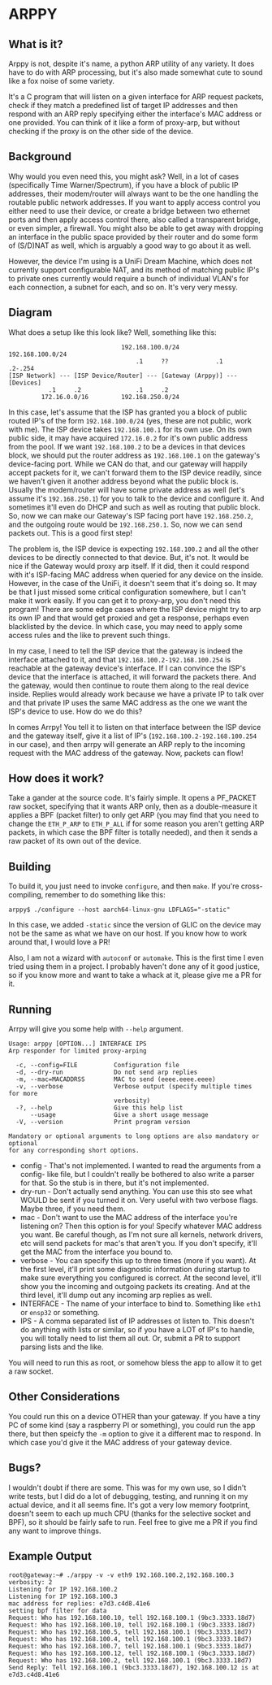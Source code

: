 # ARPPY
## What is it?
Arppy is not, despite it's name, a python ARP utility of any variety. It does
have to do with ARP processing, but it's also made somewhat cute to sound like
a fox noise of some variety.

It's a C program that will listen on a given interface for ARP request packets,
check if they match a predefined list of target IP addresses and then respond 
with an ARP reply specifying either the interface's MAC address or one provided.
You can think of it like a form of proxy-arp, but without checking if the proxy
is on the other side of the device.

## Background
Why would you even need this, you might ask? Well, in a lot of cases 
(specifically Time Warner/Spectrum), if you have a block of public IP addresses,
their modem/router will always want to be the one handling the routable public
network addresses. If you want to apply access control you either need to use 
their device, or create a bridge between two ethernet ports and then apply 
access control there, also called a transparent bridge, or even simpler, a 
firewall. You might also be able to get away with dropping an interface in the 
public space provided by their router and do some form of (S/D)NAT as well, 
which is arguably a good way to go about it as well.

However, the device I'm using is a UniFi Dream Machine, which does not currently
support configurable NAT, and its method of matching public IP's to private ones
currently would require a bunch of individual VLAN's for each connection, a
subnet for each, and so on. It's very very messy.

## Diagram
What does a setup like this look like? Well, something like this:
```
                               192.168.100.0/24         192.168.100.0/24
                                   .1     ??             .1     .2-.254
[ISP Network] --- [ISP Device/Router] --- [Gateway (Arppy)] --- [Devices]
           .1     .2               .1     .2
         172.16.0.0/16         192.168.250.0/24
```

In this case, let's assume that the ISP has granted you a block of public routed
IP's of the form `192.168.100.0/24` (yes, these are not public, work with me).
The ISP device takes `192.168.100.1` for its own use. On its own public side, it
may have acquired `172.16.0.2` for it's own public address from the pool. If we
want `192.168.100.2` to be a devices in that devices block, we should put
the router address as `192.168.100.1` on the gateway's device-facing port. While
we CAN do that, and our gateway will happily accept packets for it, we can't
forward them to the ISP device readily, since we haven't given it another
address beyond what the public block is. Usually the modem/router will have some
private address as well (let's assume it's `192.168.250.1`) for you to talk to
the device and configure it. And sometimes it'll even do DHCP and such as well
as routing that public block. So, now we can make our Gateway's ISP facing port
have `192.168.250.2`, and the outgoing route would be `192.168.250.1`. So, now
we can send packets out. This is a good first step! 

The problem is, the ISP device is expecting `192.168.100.2` and all the other
devices to be directly connected to that device. But, it's not. It would be
nice if the Gateway would proxy arp itself. If it did, then it could respond
with it's ISP-facing MAC address when queried for any device on the inside.
However, in the case of the UniFi, it doesn't seem that it's doing so. It may
be that I just missed some critical configuration somewhere, but I can't make
it work easily. If you can get it to proxy-arp, you don't need this program!
There are some edge cases where the ISP device might try to arp its own IP and
that would get proxied and get a response, perhaps even blacklisted by the 
device. In which case, you may need to apply some access rules and the like to
prevent such things.

In my case, I need to tell the ISP device that the gateway is indeed the
interface attached to it, and that `192.168.100.2-192.168.100.254` is reachable
at the gateway device's interface. If I can convince the ISP's device that the
interface is attached, it will forward the packets there. And the gateway, would
then continue to route them along to the real device inside. Replies would
already work because we have a private IP to talk over and that private IP uses
the same MAC address as the one we want the ISP's device to use. How do we
do this?

In comes Arrpy! You tell it to listen on that interface between the ISP device
and the gateway itself, give it a list of IP's (`192.168.100.2-192.168.100.254`
in our case), and then arrpy will generate an ARP reply to the incoming request
with the MAC address of the gateway. Now, packets can flow!

## How does it work?
Take a gander at the source code. It's fairly simple. It opens a PF_PACKET raw
socket, specifying that it wants ARP only, then as a double-measure it applies
a BPF (packet filter) to only get ARP (you may find that you need to change the
`ETH_P_ARP` to `ETH_P_ALL` if for some reason you aren't getting ARP packets,
in which case the BPF filter is totally needed), and then it sends a raw packet
of its own out of the device.

## Building
To build it, you just need to invoke `configure`, and then `make`. If you're
cross-compiling, remember to do something like this:
```
arppy$ ./configure --host aarch64-linux-gnu LDFLAGS="-static"
```
In this case, we added `-static` since the version of GLIC on the device may not
be the same as what we have on our host. If you know how to work around that, I
would love a PR!

Also, I am not a wizard with `autoconf` or `automake`. This is the first time I
even tried using them in a project. I probably haven't done any of it good
justice, so if you know more and want to take a whack at it, please give me a PR
for it.

## Running
Arrpy will give you some help with `--help` argument.
```
Usage: arppy [OPTION...] INTERFACE IPS
Arp responder for limited proxy-arping

  -c, --config=FILE          Configuration file
  -d, --dry-run              Do not send arp replies
  -m, --mac=MACADDRSS        MAC to send (eeee.eeee.eeee)
  -v, --verbose              Verbose output (specify multiple times for more
                             verbosity)
  -?, --help                 Give this help list
      --usage                Give a short usage message
  -V, --version              Print program version

Mandatory or optional arguments to long options are also mandatory or optional
for any corresponding short options.
```

* config - That's not implemented. I wanted to read the arguments from a config-
like file, but I couldn't really be bothered to also write a parser for that. So
the stub is in there, but it's not implemented.
* dry-run - Don't actually send anything. You can use this sto see what WOULD be
sent if you turned it on. Very useful with two verbose flags. Maybe three, if
you need them.
* mac - Don't want to use the MAC address of the interface you're listening on?
Then this option is for you! Specify whatever MAC address you want. Be careful
though, as I'm not sure all kernels, network drivers, etc will send packets for
mac's that aren't you. If you don't specify, it'll get the MAC from the
interface you bound to.
* verbose - You can specify this up to three times (more if you want). At the
first level, it'll print some diagnostic information during startup to make
sure everything you configured is correct. At the second level, it'll show you
the incoming and outgoing packets its creating. And at the third level, it'll
dump out any incoming arp replies as well. 
* INTERFACE - The name of your interface to bind to. Something like `eth1` or
`ensp32` or something.
* IPS - A comma separated list of IP addresses ot listen to. This doesn't do 
anything with lists or similar, so if you have a LOT of IP's to handle, you will
totally need to list them all out. Or, submit a PR to support parsing lists and
the like.

You will need to run this as root, or somehow bless the app to allow it to get a
raw socket. 

## Other Considerations
You could run this on a device OTHER than your gateway. If you have a tiny PC of
some kind (say a raspberry PI or something), you could run the app there, but
then speicfy the `-m` option to give it a different mac to respond. In which
case you'd give it the MAC address of your gateway device.

## Bugs?
I wouldn't doubt if there are some. This was for my own use, so I didn't write
tests, but I did do a lot of debugging, testing, and running it on my actual
device, and it all seems fine. It's got a very low memory footprint, doesn't
seem to each up much CPU (thanks for the selective socket and BPF), so it should
be fairly safe to run. Feel free to give me a PR if you find any want to improve
things.

## Example Output
```
root@gateway:~# ./arppy -v -v eth9 192.168.100.2,192.168.100.3
verbosity: 2
Listening for IP 192.168.100.2
Listening for IP 192.168.100.3
mac address for replies: e7d3.c4d8.41e6
setting bpf filter for data
Request: Who has 192.168.100.10, tell 192.168.100.1 (9bc3.3333.18d7)
Request: Who has 192.168.100.10, tell 192.168.100.1 (9bc3.3333.18d7)
Request: Who has 192.168.100.5, tell 192.168.100.1 (9bc3.3333.18d7)
Request: Who has 192.168.100.4, tell 192.168.100.1 (9bc3.3333.18d7)
Request: Who has 192.168.100.7, tell 192.168.100.1 (9bc3.3333.18d7)
Request: Who has 192.168.100.12, tell 192.168.100.1 (9bc3.3333.18d7)
Request: Who has 192.168.100.2, tell 192.168.100.1 (9bc3.3333.18d7)
Send Reply: Tell 192.168.100.1 (9bc3.3333.18d7), 192.168.100.12 is at e7d3.c4d8.41e6
```

